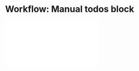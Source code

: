 # Workflow: Manual todos block

<embed src="../../../workflow/plugins/manual/block.md#L3-L999"></embed>